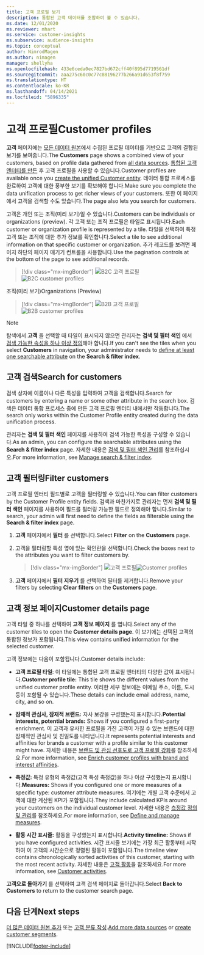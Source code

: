 ```yaml
---
title: 고객 프로필 보기
description: 통합된 고객 데이터를 조합하여 볼 수 있습니다.
ms.date: 12/01/2020
ms.reviewer: mhart
ms.service: customer-insights
ms.subservice: audience-insights
ms.topic: conceptual
author: NimrodMagen
ms.author: nimagen
manager: shellyha
ms.openlocfilehash: 433e6ceda0ec7827bd672cff40f895d7719561df
ms.sourcegitcommit: aaa275c60c0c77c88196277b266a91d653f8f759
ms.translationtype: HT
ms.contentlocale: ko-KR
ms.lasthandoff: 04/14/2021
ms.locfileid: "5896335"
---
```

# <a name="customer-profiles"></a><span data-ttu-id="98e7f-103">고객 프로필</span><span class="sxs-lookup"><span data-stu-id="98e7f-103">Customer profiles</span></span>

<span data-ttu-id="98e7f-104">**고객** 페이지에는 [모든 데이터 원본](data-sources.md)에서 수집된 프로필 데이터를 기반으로 고객의 결합된 보기를 보여줍니다.</span><span class="sxs-lookup"><span data-stu-id="98e7f-104">The **Customers** page shows a combined view of your customers, based on profile data gathered from [all data sources](data-sources.md).</span></span> <span data-ttu-id="98e7f-105">[통합된 고객 엔터티를 만든](data-unification.md) 후 고객 프로필을 사용할 수 있습니다.</span><span class="sxs-lookup"><span data-stu-id="98e7f-105">Customer profiles are available once you [create the unified Customer entity](data-unification.md).</span></span> <span data-ttu-id="98e7f-106">데이터 통합 프로세스를 완료하여 고객에 대한 풍부한 보기를 확보해야 합니다.</span><span class="sxs-lookup"><span data-stu-id="98e7f-106">Make sure you complete the data unification process to get richer views of your customers.</span></span> <span data-ttu-id="98e7f-107">또한 이 페이지에서 고객을 검색할 수도 있습니다.</span><span class="sxs-lookup"><span data-stu-id="98e7f-107">The page also lets you search for customers.</span></span>

<span data-ttu-id="98e7f-108">고객은 개인 또는 조직(미리 보기)일 수 있습니다.</span><span class="sxs-lookup"><span data-stu-id="98e7f-108">Customers can be individuals or organizations (preview).</span></span> <span data-ttu-id="98e7f-109">각 고객 또는 조직 프로필은 타일로 표시됩니다.</span><span class="sxs-lookup"><span data-stu-id="98e7f-109">Each customer or organization profile is represented by a tile.</span></span> <span data-ttu-id="98e7f-110">타일을 선택하여 특정 고객 또는 조직에 대한 추가 정보를 확인합니다.</span><span class="sxs-lookup"><span data-stu-id="98e7f-110">Select a tile to see additional information on that specific customer or organization.</span></span> <span data-ttu-id="98e7f-111">추가 레코드를 보려면 페이지 하단의 페이지 매기기 컨트롤을 사용합니다.</span><span class="sxs-lookup"><span data-stu-id="98e7f-111">Use the pagination controls at the bottom of the page to see additional records.</span></span>

> [!div class="mx-imgBorder"] 
> <span data-ttu-id="98e7f-112">![B2C 고객 프로필](media/profiles-customers.png "B2C 고객 프로필")</span><span class="sxs-lookup"><span data-stu-id="98e7f-112">![B2C customer profiles](media/profiles-customers.png "B2C customer profiles")</span></span>

<span data-ttu-id="98e7f-113">조직(미리 보기)</span><span class="sxs-lookup"><span data-stu-id="98e7f-113">Organizations (Preview)</span></span>
> [!div class="mx-imgBorder"] 
> <span data-ttu-id="98e7f-114">![B2B 고객 프로필](media/profile-customers-b2b.png "B2B 고객 프로필")</span><span class="sxs-lookup"><span data-stu-id="98e7f-114">![B2B customer profiles](media/profile-customers-b2b.png "B2B customer profiles")</span></span>

> [!NOTE]
> <span data-ttu-id="98e7f-115">탐색에서 **고객** 을 선택할 때 타일이 표시되지 않으면 관리자는 **검색 및 필터 색인** 에서 [검색 가능한 속성을 하나 이상 정의](search-filter-index.md)해야 합니다.</span><span class="sxs-lookup"><span data-stu-id="98e7f-115">If you can't see the tiles when you select **Customers** in navigation, your administrator needs to [define at least one searchable attribute](search-filter-index.md) on the **Search & filter index**.</span></span>

## <a name="search-for-customers"></a><span data-ttu-id="98e7f-116">고객 검색</span><span class="sxs-lookup"><span data-stu-id="98e7f-116">Search for customers</span></span>

<span data-ttu-id="98e7f-117">검색 상자에 이름이나 다른 특성을 입력하여 고객을 검색합니다.</span><span class="sxs-lookup"><span data-stu-id="98e7f-117">Search for customers by entering a name or some other attribute in the search box.</span></span> <span data-ttu-id="98e7f-118">검색은 데이터 통합 프로세스 중에 만든 고객 프로필 엔터티 내에서만 작동합니다.</span><span class="sxs-lookup"><span data-stu-id="98e7f-118">The search only works within the Customer Profile entity created during the data unification process.</span></span>

<span data-ttu-id="98e7f-119">관리자는 **검색 및 필터 색인** 페이지를 사용하여 검색 가능한 특성을 구성할 수 있습니다.</span><span class="sxs-lookup"><span data-stu-id="98e7f-119">As an admin, you can configure the searchable attributes using the **Search & filter index** page.</span></span> <span data-ttu-id="98e7f-120">자세한 내용은 [검색 및 필터 색인 관리](search-filter-index.md)를 참조하십시오.</span><span class="sxs-lookup"><span data-stu-id="98e7f-120">For more information, see [Manage search & filter index](search-filter-index.md).</span></span>

## <a name="filter-customers"></a><span data-ttu-id="98e7f-121">고객 필터링</span><span class="sxs-lookup"><span data-stu-id="98e7f-121">Filter customers</span></span>

<span data-ttu-id="98e7f-122">고객 프로필 엔터티 필드별로 고객을 필터링할 수 있습니다.</span><span class="sxs-lookup"><span data-stu-id="98e7f-122">You can filter customers by the Customer Profile entity fields.</span></span> <span data-ttu-id="98e7f-123">검색과 마찬가지로 관리자는 먼저 **검색 및 필터 색인** 페이지를 사용하여 필드를 필터링 가능한 필드로 정의해야 합니다.</span><span class="sxs-lookup"><span data-stu-id="98e7f-123">Similar to search, your admin will first need to define the fields as filterable using the **Search & filter index** page.</span></span>

1. <span data-ttu-id="98e7f-124">**고객** 페이지에서 **필터** 를 선택합니다.</span><span class="sxs-lookup"><span data-stu-id="98e7f-124">Select **Filter** on the **Customers** page.</span></span>

2. <span data-ttu-id="98e7f-125">고객을 필터링할 특성 옆에 있는 확인란을 선택합니다.</span><span class="sxs-lookup"><span data-stu-id="98e7f-125">Check the boxes next to the attributes you want to filter customers by.</span></span>

   > [!div class="mx-imgBorder"] 
   > <span data-ttu-id="98e7f-126">![고객 프로필](media/profiles-customers3.png "고객 프로필")</span><span class="sxs-lookup"><span data-stu-id="98e7f-126">![Customer profiles](media/profiles-customers3.png "Customer profiles")</span></span>

3. <span data-ttu-id="98e7f-127">**고객** 페이지에서 **필터 지우기** 를 선택하여 필터를 제거합니다.</span><span class="sxs-lookup"><span data-stu-id="98e7f-127">Remove your filters by selecting **Clear filters** on the **Customers** page.</span></span>

##  <a name="customer-details-page"></a><span data-ttu-id="98e7f-128">고객 정보 페이지</span><span class="sxs-lookup"><span data-stu-id="98e7f-128">Customer details page</span></span>

<span data-ttu-id="98e7f-129">고객 타일 중 하나를 선택하여 **고객 정보 페이지** 를 엽니다.</span><span class="sxs-lookup"><span data-stu-id="98e7f-129">Select any of the customer tiles to open the **Customer details page**.</span></span> <span data-ttu-id="98e7f-130">이 보기에는 선택된 고객의 통합된 정보가 포함됩니다.</span><span class="sxs-lookup"><span data-stu-id="98e7f-130">This view contains unified information for the selected customer.</span></span>

<span data-ttu-id="98e7f-131">고객 정보에는 다음이 포함됩니다.</span><span class="sxs-lookup"><span data-stu-id="98e7f-131">Customer details include:</span></span>

-   <span data-ttu-id="98e7f-132">**고객 프로필 타일**: 이 타일에는 통합된 고객 프로필 엔터티의 다양한 값이 표시됩니다.</span><span class="sxs-lookup"><span data-stu-id="98e7f-132">**Customer profile tile:** This tile shows the different values from the unified customer profile entity.</span></span> <span data-ttu-id="98e7f-133">이러한 세부 정보에는 이메일 주소, 이름, 도시 등이 포함될 수 있습니다.</span><span class="sxs-lookup"><span data-stu-id="98e7f-133">These details can include email address, name, city, and so on.</span></span> 

-   <span data-ttu-id="98e7f-134">**잠재적 관심사, 잠재적 브랜드:** 자사 보강을 구성했는지 표시합니다.</span><span class="sxs-lookup"><span data-stu-id="98e7f-134">**Potential interests, potential brands:** Shows if you configured a first-party enrichment.</span></span> <span data-ttu-id="98e7f-135">이 고객과 유사한 프로필을 가진 고객이 가질 수 있는 브랜드에 대한 잠재적인 관심사 및 친밀도를 나타냅니다.</span><span class="sxs-lookup"><span data-stu-id="98e7f-135">It represents potential interests and affinities for brands a customer with a profile similar to this customer might have.</span></span> <span data-ttu-id="98e7f-136">자세한 내용은 [브랜드 및 관심 선호도로 고객 프로필 강화](enrichment-microsoft.md)를 참조하세요.</span><span class="sxs-lookup"><span data-stu-id="98e7f-136">For more information, see [Enrich customer profiles with brand and interest affinities](enrichment-microsoft.md).</span></span>

-   <span data-ttu-id="98e7f-137">**측정값:** 특정 유형의 측정값(고객 특성 측정값)을 하나 이상 구성했는지 표시합니다.</span><span class="sxs-lookup"><span data-stu-id="98e7f-137">**Measures:** Shows if you configured one or more measures of a specific type: customer attribute measures.</span></span> <span data-ttu-id="98e7f-138">여기에는 개별 고객 수준에서 고객에 대한 계산된 KPI가 포함됩니다.</span><span class="sxs-lookup"><span data-stu-id="98e7f-138">They include calculated KPIs around your customers on the individual customer level.</span></span> <span data-ttu-id="98e7f-139">자세한 내용은 [측정값 정의 및 관리](measures.md)를 참조하세요.</span><span class="sxs-lookup"><span data-stu-id="98e7f-139">For more information, see [Define and manage measures](measures.md).</span></span>

-   <span data-ttu-id="98e7f-140">**활동 시간 표시줄:** 활동을 구성했는지 표시합니다.</span><span class="sxs-lookup"><span data-stu-id="98e7f-140">**Activity timeline:** Shows if you have configured activities.</span></span> <span data-ttu-id="98e7f-141">시간 표시줄 보기에는 가장 최근 활동부터 시작하여 이 고객의 시간순으로 정렬된 활동이 포함됩니다.</span><span class="sxs-lookup"><span data-stu-id="98e7f-141">The timeline view contains chronologically sorted activities of this customer, starting with the most recent activity.</span></span> <span data-ttu-id="98e7f-142">자세한 내용은 [고객 활동](activities.md)을 참조하세요.</span><span class="sxs-lookup"><span data-stu-id="98e7f-142">For more information, see [Customer activities](activities.md).</span></span>

<span data-ttu-id="98e7f-143">**고객으로 돌아가기** 를 선택하여 고객 검색 페이지로 돌아갑니다.</span><span class="sxs-lookup"><span data-stu-id="98e7f-143">Select **Back to Customers** to return to the customer search page.</span></span>

## <a name="next-steps"></a><span data-ttu-id="98e7f-144">다음 단계</span><span class="sxs-lookup"><span data-stu-id="98e7f-144">Next steps</span></span>

<span data-ttu-id="98e7f-145">[더 많은 데이터 원본 추가](data-sources.md) 또는 [고객 분류 작성](segments.md).</span><span class="sxs-lookup"><span data-stu-id="98e7f-145">[Add more data sources](data-sources.md) or [create customer segments](segments.md).</span></span>


[!INCLUDE[footer-include](../includes/footer-banner.md)]
